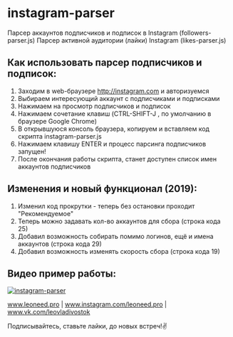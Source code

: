 # instagram-parser
Парсер аккаунтов подписчиков и подписок в Instagram (followers-parser.js)
Парсер активной аудитории (лайки) Instagram (likes-parser.js)

## Как использовать парсер подписчиков и подписок:
1. Заходим в web-браузере http://instagram.com и авторизуемся
2. Выбираем интересующий аккаунт с подписчиками и подписками
3. Нажимаем на просмотр подписчиков и подписок
4. Нажимаем сочетание клавиш (CTRL-SHIFT-J , по умолчанию в браузере Google Chrome)
5. В открывшуюся консоль браузера, копируем и вставляем код скрипта instagram-parser.js
6. Нажимаем клавишу ENTER и процесс парсинга подписчиков запущен!
7. После окончания работы скрипта, станет доступен список имен аккаунтов подписчиков

## Изменения и новый функционал (2019):
1. Изменил код прокрутки - теперь без остановки проходит "Рекомендуемое"
2. Теперь можно задавать кол-во аккаунтов для сбора (строка кода 25)
3. Добавил возможность собирать помимо логинов, ещё и имена аккаунтов (строка кода 29)
4. Добавил возможность изменять скорость сбора (строка кода 19)

## Видео пример работы:

[![instagram-parser](https://img.youtube.com/vi/HUHPDRmohPg/0.jpg)](https://www.youtube.com/watch?v=HUHPDRmohPg)

www.leoneed.pro | www.instagram.com/leoneed.pro | www.vk.com/leovladivostok

Подписывайтесь, ставьте лайки, до новых встреч!:v:
